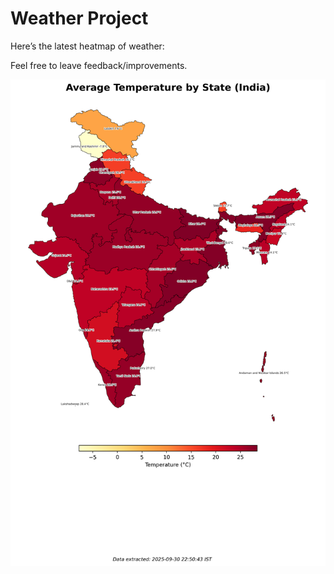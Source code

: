 # Weather Project

Here’s the latest heatmap of weather:

Feel free to leave feedback/improvements.

![India Heatmap](docs/assets/india_heatmap.png?v=DC116D)
